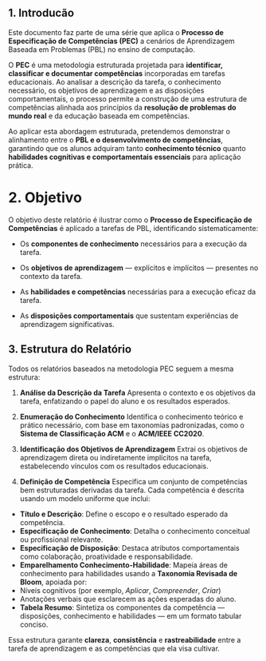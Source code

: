 ## 1. Introducão

Este documento faz parte de uma série que aplica o **Processo de Especificação de Competências (PEC)** a cenários de Aprendizagem Baseada em Problemas (PBL) no ensino de computação.

O **PEC** é uma metodologia estruturada projetada para **identificar, classificar e documentar competências** incorporadas em tarefas educacionais. Ao analisar a descrição da tarefa, o conhecimento necessário, os objetivos de aprendizagem e as disposições comportamentais, o processo permite a construção de uma estrutura de competências alinhada aos princípios da **resolução de problemas do mundo real** e da educação baseada em competências.

Ao aplicar esta abordagem estruturada, pretendemos demonstrar o alinhamento entre o **PBL e o desenvolvimento de competências**, garantindo que os alunos adquiram tanto **conhecimento técnico** quanto **habilidades cognitivas e comportamentais essenciais** para aplicação prática.

# 2. Objetivo

O objetivo deste relatório é ilustrar como o **Processo de Especificação de Competências** é aplicado a tarefas de PBL, identificando sistematicamente:

- Os **componentes de conhecimento** necessários para a execução da tarefa.

- Os **objetivos de aprendizagem** — explícitos e implícitos — presentes no contexto da tarefa.
- As **habilidades e competências** necessárias para a execução eficaz da tarefa.
- As **disposições comportamentais** que sustentam experiências de aprendizagem significativas.

## 3. Estrutura do Relatório

Todos os relatórios baseados na metodologia PEC seguem a mesma estrutura:

1. **Análise da Descrição da Tarefa**
Apresenta o contexto e os objetivos da tarefa, enfatizando o papel do aluno e os resultados esperados.

2. **Enumeração do Conhecimento**
Identifica o conhecimento teórico e prático necessário, com base em taxonomias padronizadas, como o **Sistema de Classificação ACM** e o **ACM/IEEE CC2020**.

3. **Identificação dos Objetivos de Aprendizagem**
Extrai os objetivos de aprendizagem direta ou indiretamente implícitos na tarefa, estabelecendo vínculos com os resultados educacionais.

4. **Definição de Competência**
Especifica um conjunto de competências bem estruturadas derivadas da tarefa. Cada competência é descrita usando um modelo uniforme que inclui:

- **Título e Descrição**: Define o escopo e o resultado esperado da competência.
- **Especificação de Conhecimento**: Detalha o conhecimento conceitual ou profissional relevante.
- **Especificação de Disposição**: Destaca atributos comportamentais como colaboração, proatividade e responsabilidade.
- **Emparelhamento Conhecimento-Habilidade**: Mapeia áreas de conhecimento para habilidades usando a **Taxonomia Revisada de Bloom**, apoiada por:
- Níveis cognitivos (por exemplo, *Aplicar*, *Compreender*, *Criar*)
- Anotações verbais que esclarecem as ações esperadas do aluno.
- **Tabela Resumo**: Sintetiza os componentes da competência — disposições, conhecimento e habilidades — em um formato tabular conciso.

Essa estrutura garante **clareza**, **consistência** e **rastreabilidade** entre a tarefa de aprendizagem e as competências que ela visa cultivar.
